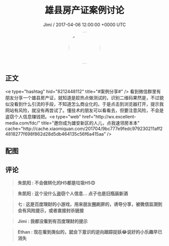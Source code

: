 <h1 align="center">雄县房产证案例讨论</h1>
<p align="center">
    <a>Jimi / 2017-04-06 12:00:00 &#43;0000 UTC</a>
</p>

<div align="center">
    <img src="https://images.zsxq.com/FiWv5yIogjugrkjGNdMOpLbJJQQg?e=1590940799&amp;token=kIxbL07-8jAj8w1n4s9zv64FuZZNEATmlU_Vm6zD:3hf7dVV6u5P9ulK0iGgaBqJE7yo=" width="100" height="100" style="border:1px solid;border-radius:50%; color:#ffffff"/>
</div>

## 正文

<div>
&lt;e type=&#34;hashtag&#34; hid=&#34;8212448112&#34; title=&#34;#案例分享#&#34; /&gt; 
看到微信群里有朋友分享一个雄县房产证，就知道是趁热点做测试的，识别二维码果然是，不过貌似没看到什么引流的手段，不知道怎么商业化的。于是点击到浏览器打开，提示我网站有风险，就没有再尝试了。懂技术的朋友可以看看去，但要注意风险，不会是盗窃个人信息赚钱把。&lt;e type=&#34;web&#34; href=&#34;http://wx.excellent-media.com/fdc/&#34; title=&#34;邀你成为雄安新区的人儿，点我速领房本本&#34; cache=&#34;http://cache.xiaomiquan.com/201704/9bc777e9fedc979230211aff24818277f698f862d28d5db464135c56f6a415aa&#34; /&gt;
</div>

## 配图
<div class="image" align="center">

</div>

## 评论

<div align="left">
<div>

<blockquote >
<span> <strong>朱凯阳 : 不会做转化的H5都是垃圾H5😊 </strong></span>
</blockquote>

<blockquote >
<span> <strong>朱凯阳 : 这个没什么盗窃个人信息…  点子也是旧瓶装新酒 </strong></span>
</blockquote>

<blockquote >
<span> <strong>七 : 这是百度理财的小游戏，用来朋友圈刷屏的，诱导分享，被微信监测到会有风险提示，或者直接封杀链接 </strong></span>
</blockquote>

<blockquote >
<span> <strong>Jimi : 我都没看到有百度理财的提示 </strong></span>
</blockquote>

<blockquote >
<span> <strong>Ethan : 现在看到类似的，就会下意识的逆向跟踪捉妖😂说好的小乐趣早已消失 </strong></span>
</blockquote>

</div>
</div>